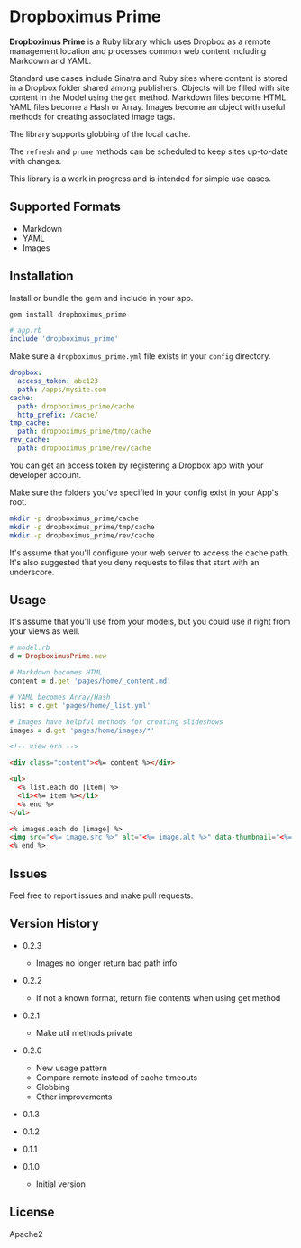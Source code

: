 Dropboximus Prime
=================

**Dropboximus Prime** is a Ruby library which uses Dropbox as a remote management
location and processes common web content including Markdown and YAML.

Standard use cases include Sinatra and Ruby sites where content is stored in
a Dropbox folder shared among publishers. Objects will be filled with site content
in the Model using the `get` method. Markdown files become HTML. YAML files
become a Hash or Array. Images become an object with useful methods for creating
associated image tags.

The library supports globbing of the local cache.

The `refresh` and `prune` methods can be scheduled to keep sites up-to-date
with changes.

This library is a work in progress and is intended for simple use cases.

Supported Formats
-----------------

+ Markdown
+ YAML
+ Images

Installation
------------

Install or bundle the gem and include in your app.

```bash
gem install dropboximus_prime
```

```ruby
# app.rb
include 'dropboximus_prime'
```

Make sure a `dropboximus_prime.yml` file exists in your `config` directory.

```yaml
dropbox:
  access_token: abc123
  path: /apps/mysite.com
cache:
  path: dropboximus_prime/cache
  http_prefix: /cache/
tmp_cache:
  path: dropboximus_prime/tmp/cache
rev_cache:
  path: dropboximus_prime/rev/cache
```

You can get an access token by registering a Dropbox app with your developer account.

Make sure the folders you've specified in your config exist in your App's root.

```bash
mkdir -p dropboximus_prime/cache
mkdir -p dropboximus_prime/tmp/cache
mkdir -p dropboximus_prime/rev/cache
```

It's assume that you'll configure your web server to access the cache path. It's
also suggested that you deny requests to files that start with an underscore.

Usage
-----

It's assume that you'll use from your models, but you could use it right from
your views as well.

```ruby
# model.rb
d = DropboximusPrime.new

# Markdown becomes HTML
content = d.get 'pages/home/_content.md'

# YAML becomes Array/Hash
list = d.get 'pages/home/_list.yml'

# Images have helpful methods for creating slideshows
images = d.get 'pages/home/images/*'
```

```html
<!-- view.erb -->

<div class="content"><%= content %></div>

<ul>
  <% list.each do |item| %>
  <li><%= item %></li>
  <% end %>
</ul>

<% images.each do |image| %>
<img src="<%= image.src %>" alt="<%= image.alt %>" data-thumbnail="<%= image.thumbnail_l_src %>">
<% end %>
```

Issues
------

Feel free to report issues and make pull requests.

Version History
---------------

+ 0.2.3
  + Images no longer return bad path info

+ 0.2.2
  + If not a known format, return file contents when using get method

+ 0.2.1
  + Make util methods private

+ 0.2.0
  + New usage pattern
  + Compare remote instead of cache timeouts
  + Globbing
  + Other improvements

+ 0.1.3

+ 0.1.2

+ 0.1.1

+ 0.1.0
  + Initial version

License
-------

Apache2
